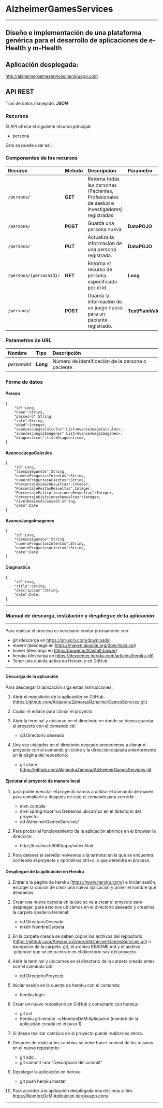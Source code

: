 # AlzheimerGamesServices
___

## Diseño e implementación de una plataforma genérica para el desarrollo de aplicaciones de e-Health y m-Health 

## Aplicación desplegada:
http://alzheimergameservices.herokuapp.com

## API REST

Tipo de datos manejado:  ***JSON***

### Recursos

El API ofrece el siguiente recurso principal:

- persona

Este se puede usar así:

### Componentes de los recursos

| Recurso | Metodo | Descripción | Parametro | Retorno |
| :------ | :----- | :---------- | :-------- | :------ |
| `/persona/` | **GET** | Retorna todas las personas (Pacientes, Profesionales de saalud e investigadores) registradas. | | **List \<DataPOJO>** |
| `/persona/` | **POST** | Guarda una persona nueva. | **DataPOJO** | |
| `/persona/` | **PUT** | Actualiza la información de una persona registrada. | **DataPOJO** | |
| `/persona/{personaId}/` | **GET** | Retorna el recurso de persona específicado por el id| **Long** | **DataPOJO** |
| `/persona/` | **POST** | Guarda la información de un juego nuevo para un paciente registrado. | **TextPlainValue** | |


### Parametros de URL

| Nombre | Tipo | Descripción |
| :----- | :--- | :---------- |
| *personaId* | **Long**| Número de identificación de la persona o paciente. |

### Forma de datos

#### Person

	{	
		"id":Long,
		"name":String,
		"password":String,
		"role":String,
		"edad":Integer,
		"avancesJuegosCalculos":List<AvanceJuegoCalculos>,
		"avancesJuegosImagenes":List<AvanceJuegoImagenes>,
		"diagnosticos":List<Diagnostico>,
	}

#### AvanceJuegoCalculos
  
  	{
		"id":Long,
		"tiempoSegundos":String,
		"numeroPreguntasIntentos":String,
		"numeroPreguntasAciertos":String,
		"PorcentajeSumasResueltas":Integer,
		"PorcentajeRestasResueltas":Integer,
		"PorcentajeMultiplicacionesResueltas":Integer,
		"PorcentajeDivisionesResueltas":Integer,
		"nivelMaximoAlcanzado:String,
		"date":Date
  	}

#### AvanceJuegoImagenes

	{
		"id":Long,
		"tiempoSegundos":String,
		"numeroPreguntasIntentos":String,
		"numeroPreguntasAciertos":String,
		"date":Date
	}

#### Diagnostico

  	{
		"id":Long,
		"title":String,
		"descripcion":String,
		"date":Date,
  	}

_______

### Manual de descarga, instalación y despliegue de la aplicación
_______

Para realizar el proceso es necesario contar previamente con:
- git (descarga en https://git-scm.com/downloads)
- maven (descarga en https://maven.apache.org/download.cgi)
- bower (descarga en https://bower.io/#install-bower)
- heroku (descarga en https://devcenter.heroku.com/articles/heroku-cli)
- Tener una cuenta activa en Heroku y en GitHub

_______

#### Descarga de la aplicación

Para descargar la aplicación siga estas instrucciones:

1. Abrir el repositorio de la aplicación en GitHub. (https://github.com/AlejandraZamora/AlzheimerGamesServices.git)

2. Copiar el enlace para clonar el proyecto

3. Abrir la terminal y ubicarse en el directorio en donde se desea guardar el proyecto con el comando cd:
	- cd Directorio deseado

4. Una vez ubicados en el directorio deseado procedemos a clonar el proyecto con el comando git clone y la dirección copiada anteriormente en la página del repositorio:
	- git clone https://github.com/AlejandraZamora/AlzheimerGamesServices.git

#### Ejecutar el proyecto de manera local

1. para poder ejecutar el proyecto vamos a utilizar el comando de maven para compilarlo y después de este el comando para correrlo:
	- mvn compile
	- mvn spring-boot:run
Debemos ubicarnos en el directorio del proyecto:
	- cd AlzheimerGamesServices/

2. Para probar el funcionamiento de la aplicación abrimos en el browser la dirección:
	- http://localhost:8080/app/index.html

3. Para detener el servidor volvemos a la terminal en la que se encuentra corriendo el proyecto y oprimimos ctrl+c lo que detendrá el proceso.

#### Despliegue de la aplicación en Heroku

1. Entrar a la página de heroku (https://www.heroku.com/) e iniciar sesión, escoger la opción de crear una nueva aplicación y poner el nombre que deseamos.

2. Crear una nueva carpeta en la que se va a crear el proyecto para desplegar, para esto nos ubicamos en el directorio deseado y creamos la carpeta desde la terminal:
	- cd DirectorioDeseado
	- mkdir NombreCarpeta

3. En la carpeta creada se deben copiar los archivos del repositorio (https://github.com/AlejandraZamora/AlzheimerGamesServices.git) a excepción de la carpeta .git, el archivo README.md y el archivo .gitignore que se encuentran en el directorio raíz del proyecto.

4. Abrir la terminal y ubicarnos en el directorio de la carpeta creada antes con el comando cd:
	- cd DirectorioProyecto

5. Iniciar sesión en la cuenta de heroku con el comando:
	- heroku login

6. Crear un nuevo repositorio en GitHub y conectarlo con heroku:
	- git init
	- heroku git:remote -a NombreDeMiAplicación (nombre de la aplicación creada en el paso 1)

7. Si desea realizar cambios en el proyecto puede realizarlos ahora.

8. Después de realizar los cambios se debe hacer commit de los mismos en el nuevo repositorio:
	- git add .
	- git commit -am "Descripción del commit"
	
9. Desplegar la aplicación en heroku:
	- git push heroku master

10. Para acceder a la aplicación desplegada nos dirijimos al link https://NombreDeMiAplicación.herokuapp.com/

_______
